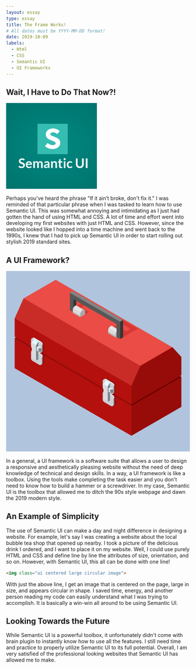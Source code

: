 ```yaml
---
layout: essay
type: essay
title: The Frame Works!
# All dates must be YYYY-MM-DD format!
date: 2019-10-09
labels:
  - Html
  - CSS
  - Semantic UI
  - UI Frameworks
---
```


## Wait, I Have to Do That Now?!

<img class="ui small right floated image" src="../images/semantic-logo.png">

Perhaps you've heard the phrase "If it ain’t broke, don't fix it." I was reminded of that particular phrase when I was tasked to learn how to use Semantic UI. This was somewhat annoying and intimidating as I just had gotten the hand of using HTML and CSS. A lot of time and effort went into developing my first websites with just HTML and CSS. However, since the website looked like I hopped into a time machine and went back to the 1990s, I knew that I had to pick up Semantic UI in order to start rolling out stylish 2019 standard sites.

## A UI Framework?

<img class="ui small right floated image" src="../images/toolbox.png">

In a general, a UI framework is a software suite that allows a user to design a responsive and aesthetically pleasing website without the need of deep knowledge of technical and design skills. In a way, a UI framework is like a toolbox. Using the tools make completing the task easier and you don't need to know how to build a hammer or a screwdriver. In my case, Semantic UI is the toolbox that allowed me to ditch the 90s style webpage and dawn the 2019 modern style.

## An Example of Simplicity

The use of Semantic UI can make a day and night difference in designing a website. For example, let's say I was creating a website about the local bubble tea shop that opened up nearby. I took a picture of the delicious drink I ordered, and I want to place it on my website. Well, I could use purely HTML and CSS and define line by line the attributes of size, orientation, and so on. However, with Semantic UI, this all can be done with one line!

```html
<img class="ui centered large circular image">
```

With just the above line, I get an image that is centered on the page, large in size, and appears circular in shape. I saved time, energy, and another person reading my code can easily understand what I was trying to accomplish. It is basically a win-win all around to be using Semantic UI.

## Looking Towards the Future

While Semantic UI is a powerful toolbox, it unfortunately didn't come with brain plugin to instantly know how to use all the features. I still need time and practice to properly utilize Semantic UI to its full potential. Overall, I am very satisfied of the professional looking websites that Semantic UI has allowed me to make.
